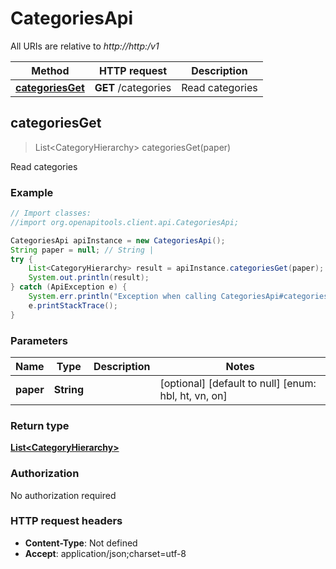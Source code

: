 # CategoriesApi

All URIs are relative to *http://http:/v1*

Method | HTTP request | Description
------------- | ------------- | -------------
[**categoriesGet**](CategoriesApi.md#categoriesGet) | **GET** /categories | Read categories



## categoriesGet

> List&lt;CategoryHierarchy&gt; categoriesGet(paper)

Read categories

### Example

```java
// Import classes:
//import org.openapitools.client.api.CategoriesApi;

CategoriesApi apiInstance = new CategoriesApi();
String paper = null; // String | 
try {
    List<CategoryHierarchy> result = apiInstance.categoriesGet(paper);
    System.out.println(result);
} catch (ApiException e) {
    System.err.println("Exception when calling CategoriesApi#categoriesGet");
    e.printStackTrace();
}
```

### Parameters


Name | Type | Description  | Notes
------------- | ------------- | ------------- | -------------
 **paper** | **String**|  | [optional] [default to null] [enum: hbl, ht, vn, on]

### Return type

[**List&lt;CategoryHierarchy&gt;**](CategoryHierarchy.md)

### Authorization

No authorization required

### HTTP request headers

- **Content-Type**: Not defined
- **Accept**: application/json;charset=utf-8

